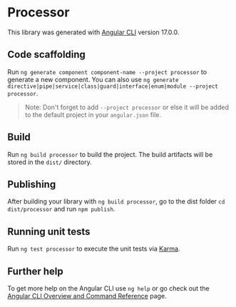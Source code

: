 # Processor

This library was generated with [Angular CLI](https://github.com/angular/angular-cli) version 17.0.0.

## Code scaffolding

Run `ng generate component component-name --project processor` to generate a new component. You can also use
`ng generate directive|pipe|service|class|guard|interface|enum|module --project processor`.

> Note: Don't forget to add `--project processor` or else it will be added to the default project in your `angular.json` file.

## Build

Run `ng build processor` to build the project. The build artifacts will be stored in the `dist/` directory.

## Publishing

After building your library with `ng build processor`, go to the dist folder `cd dist/processor` and run `npm publish`.

## Running unit tests

Run `ng test processor` to execute the unit tests via [Karma](https://karma-runner.github.io).

## Further help

To get more help on the Angular CLI use `ng help` or go check out the [Angular CLI Overview and Command Reference](https://angular.io/cli) page.
